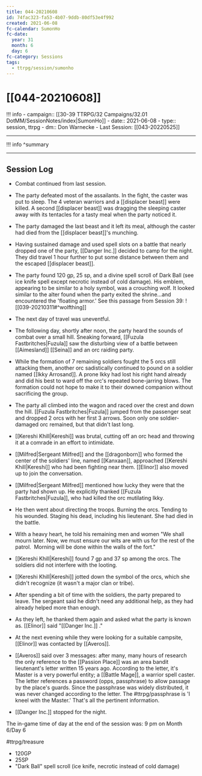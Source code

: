 ```yaml
---
title: 044-20210608
id: 74fac323-fa53-4b07-9ddb-80df53e4f992
created: 2021-06-08
fc-calendar: SumonHo
fc-date:
  year: 31
  month: 6
  day: 6
fc-category: Sessions
tags:
  - ttrpg/session/sumonho
---
```


# [[044-20210608]]

!!! info
    - campaign:: [[30-39 TTRPG/32 Campaigns/32.01 DotMM/SessionNotes/index|SumonHo]]
    - date:: 2021-06-08
    - type:: session, ttrpg
    - dm:: Don Warnecke
    - Last Session: [[043-20220525]]


---

!!! info
    ^summary

---

## Session Log


- Combat continued from last session.
- The party defeated most of the assailants. In the fight, the caster was put to sleep. The 4 veteran warriors and a [[displacer beast]] were killed. A second [[displacer beast]] was dragging the sleeping caster away with its tentacles for a tasty meal when the party noticed it.
- The party damaged the last beast and it left its meal, although the caster had died from the [[displacer beast]]'s munching.
- Having sustained damage and used spell slots on a battle that nearly dropped one of the party, [[Danger Inc.]]  decided to camp for the night. They did travel 1 hour further to put some distance between them and the escaped [[displacer beast]].
- The party found 120 gp, 25 sp, and a divine spell scroll of Dark Ball (see ice knife spell except necrotic instead of cold damage). His emblem, appearing to be similar to a holy symbol, was a crouching wolf. It looked similar to the alter found when the party exited the shrine…and encountered the 'floating armor.' See this passage from Session 39:
  ![[039-20210311#^wolfthing]]
 
- The next day of travel was uneventful.
- The following day, shortly after noon, the party heard the sounds of combat over a small hill. Sneaking forward, [[Fuzula Fastbritches|Fuzula]] saw the disturbing view of a battle between [[Aimesland]] [[Seina]] and an orc raiding party.
- While the formation of 7 remaining soldiers fought the 5 orcs still attacking them, another orc sadistically continued to pound on a soldier named [[Ikky Arrosand]]. A prone Ikky had lost his right hand already and did his best to ward off the orc's repeated bone-jarring blows. The formation could not hope to make it to their downed companion without sacrificing the group.
- The party all climbed into the wagon and raced over the crest and down the hill. [[Fuzula Fastbritches|Fuzula]] jumped from the passenger seat and dropped 2 orcs with her first 3 arrows. Soon only one soldier-damaged orc remained, but that didn't last long.
- [[Kereshi Khill|Kereshi]] was brutal, cutting off an orc head and throwing it at a comrade in an effort to intimidate. 
- [[Milfred|Sergeant Milfred]] and the [[dragonborn]] who formed the center of the soldiers' line, named [[Kanxaan]], approached [[Kereshi Khill|Kereshi]] who had been fighting near them. [[Elinor]] also moved up to join the conversation.
- [[Milfred|Sergeant Milfred]] mentioned how lucky they were that the party had shown up. He explicitly thanked [[Fuzula Fastbritches|Fuzula]], who had killed the orc mutilating Ikky.
- He then went about directing the troops. Burning the orcs. Tending to his wounded. Staging his dead, including his lieutenant. She had died in the battle.
- With a heavy heart, he told his remaining men and women "We shall mourn later. Now, we must ensure our wits are with us for the rest of the patrol.  Morning will be done within the walls of the fort."    
- [[Kereshi Khill|Kereshi]] found 7 gp and 37 sp among the orcs. The soldiers did not interfere with the looting.
- [[Kereshi Khill|Kereshi]] jotted down the symbol of the orcs, which she didn't recognize (it wasn't a major clan or tribe).
- After spending a bit of time with the soldiers, the party prepared to leave. The sergeant said he didn't need any additional help, as they had already helped more than enough.
- As they left, he thanked them again and asked what the party is known as. [[Elinor]] said "[[Danger Inc.]] ."
- At the next evening while they were looking for a suitable campsite, [[Elinor]] was contacted by [[Averos]].
- [[Averos]] said over 3 messages: after many, many hours of research the only reference to the [[Passion Place]] was an area bandit lieutenant's letter written 15 years ago. According to the letter, it's Master is a very powerful entity; a [[Battle Mage]], a warrior spell caster. The letter references a password (opps, passphrase) to allow passage by the place's guards. Since the passphrase was widely distributed, it was never changed according to the letter. The #ttrpg/passphrase is 'I kneel with the Master.' That's all the pertinent information.
- [[Danger Inc.]]  stopped for the night.

The in-game time of day at the end of the session was: 9 pm on Month 6/Day 6


#ttrpg/treasure 
- 120GP
- 25SP
- "Dark Ball" spell scroll (ice knife, necrotic instead of cold damage)
